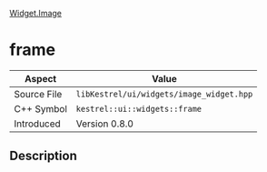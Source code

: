 [Widget.Image](index.md)
# frame
| Aspect | Value |
| --- | --- |
| Source File | `libKestrel/ui/widgets/image_widget.hpp` |
| C++ Symbol | `kestrel::ui::widgets::frame` |
| Introduced | Version 0.8.0 |
## Description
